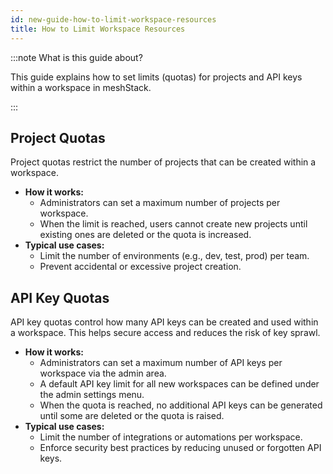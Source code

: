 ```yaml
---
id: new-guide-how-to-limit-workspace-resources
title: How to Limit Workspace Resources
---
```


:::note What is this guide about?

This guide explains how to set limits (quotas) for projects and API keys within a workspace in meshStack.

:::

## Project Quotas

Project quotas restrict the number of projects that can be created within a workspace.

- **How it works:**
  - Administrators can set a maximum number of projects per workspace.
  - When the limit is reached, users cannot create new projects until existing ones are deleted or the quota is increased.
- **Typical use cases:**
  - Limit the number of environments (e.g., dev, test, prod) per team.
  - Prevent accidental or excessive project creation.

## API Key Quotas

API key quotas control how many API keys can be created and used within a workspace. This helps secure access and reduces the risk of key sprawl.

- **How it works:**
  - Administrators can set a maximum number of API keys per workspace via the admin area.
  - A default API key limit for all new workspaces can be defined under the admin settings menu. 
  - When the quota is reached, no additional API keys can be generated until some are deleted or the quota is raised.
- **Typical use cases:**
  - Limit the number of integrations or automations per workspace.
  - Enforce security best practices by reducing unused or forgotten API keys.
